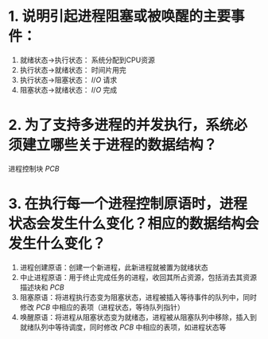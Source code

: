 # 1. 说明引起进程阻塞或被唤醒的主要事件：

1. 就绪状态->执行状态： 系统分配到CPU资源
2. 执行状态->就绪状态： 时间片用完
3. 执行状态->阻塞状态： $I/O$ 请求
4. 阻塞状态->就绪状态： $I/O$ 完成

# 2.  为了支持多进程的并发执行，系统必须建立哪些关于进程的数据结构？
进程控制块 $PCB$   

# 3. 在执行每一个进程控制原语时，进程状态会发生什么变化？相应的数据结构会发生什么变化？
1. 进程创建原语：创建一个新进程，此新进程就被置为就绪状态
2. 中止进程原语：用于终止完成任务的进程，收回其所占资源，包括消去其资源描述块和 $PCB$
3. 阻塞原语：将进程执行态变为阻塞状态，进程被插入等待事件的队列中，同时修改 $PCB$ 中相应的表项（进程状态，等待队列指针）
4. 唤醒原语：将进程从阻塞状态变为就绪态，进程被从阻塞队列中移除，插入到就绪队列中等待调度，同时修改 $PCB$ 中相应的表项，如进程状态等